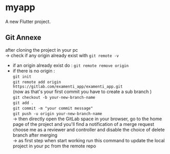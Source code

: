# myapp

A new Flutter project.

## Git Annexe  
after cloning the project in your pc  
-> check if any origin already exist with `git remote -v`  
+ if an origin already exist do : `git remote remove origin`  
+ if there is no origin :  
`git init`  
`git remote add origin https://gitlab.com/examenti_app/examenti_app.git`  
(now as that's your first commit you have to create a sub branch )  
`git checkout -b your-new-branch-name`  
`git add .`  
`git commit -m "your commit message"`  
`git push -u origin your-new-branch-name`  
-> then directly open the GitLab space in your browser, go to the home page of the project and you'll find a notification of a merge request  
choose me as a reviewer and controller and disable the choice of delete branch after merging  
-> as first step when start working run this command to update the local project in your pc from the remote repo  
